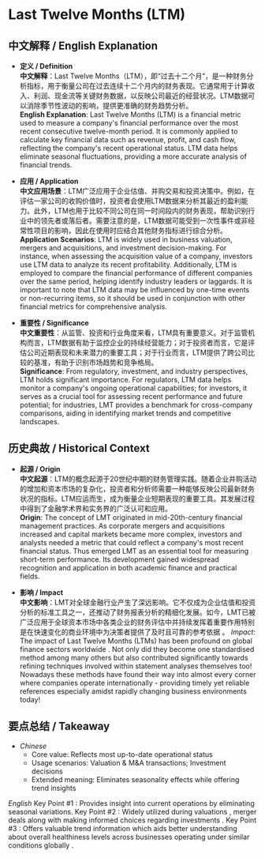 # Last Twelve Months (LTM)

## 中文解释 / English Explanation

* **定义 / Definition**  
  **中文解释**：Last Twelve Months（LTM），即“过去十二个月”，是一种财务分析指标，用于衡量公司在过去连续十二个月内的财务表现。它通常用于计算收入、利润、现金流等关键财务数据，以反映公司最近的经营状况。LTM数据可以消除季节性波动的影响，提供更准确的财务趋势分析。  
  **English Explanation**: Last Twelve Months (LTM) is a financial metric used to measure a company's financial performance over the most recent consecutive twelve-month period. It is commonly applied to calculate key financial data such as revenue, profit, and cash flow, reflecting the company's recent operational status. LTM data helps eliminate seasonal fluctuations, providing a more accurate analysis of financial trends.

* **应用 / Application**  
  **中文应用场景**：LTM广泛应用于企业估值、并购交易和投资决策中。例如，在评估一家公司的收购价值时，投资者会使用LTM数据来分析其最近的盈利能力。此外，LTM也用于比较不同公司在同一时间段内的财务表现，帮助识别行业中的领先者或落后者。需要注意的是，LTM数据可能受到一次性事件或非经常性项目的影响，因此在使用时应结合其他财务指标进行综合分析。  
  **Application Scenarios**: LTM is widely used in business valuation, mergers and acquisitions, and investment decision-making. For instance, when assessing the acquisition value of a company, investors use LTM data to analyze its recent profitability. Additionally, LTM is employed to compare the financial performance of different companies over the same period, helping identify industry leaders or laggards. It is important to note that LTM data may be influenced by one-time events or non-recurring items, so it should be used in conjunction with other financial metrics for comprehensive analysis.

* **重要性 / Significance**  
  **中文重要性**：从监管、投资和行业角度来看，LTM具有重要意义。对于监管机构而言，LTM数据有助于监控企业的持续经营能力；对于投资者而言，它是评估公司近期表现和未来潜力的重要工具；对于行业而言，LTM提供了跨公司比较的基准，有助于识别市场趋势和竞争格局。  
  **Significance**: From regulatory, investment, and industry perspectives, LTM holds significant importance. For regulators, LTM data helps monitor a company's ongoing operational capabilities; for investors, it serves as a crucial tool for assessing recent performance and future potential; for industries, LMT provides a benchmark for cross-company comparisons, aiding in identifying market trends and competitive landscapes.

## 历史典故 / Historical Context

* **起源 / Origin**  
  **中文起源**：LTM的概念起源于20世纪中期的财务管理实践。随着企业并购活动的增加和资本市场的复杂化，投资者和分析师需要一种能够反映公司最新财务状况的指标。LTM应运而生，成为衡量企业短期表现的重要工具。其发展过程中得到了金融学术界和实务界的广泛认可和应用。  
  **Origin**: The concept of LMT originated in mid-20th-century financial management practices. As corporate mergers and acquisitions increased and capital markets became more complex, investors and analysts needed a metric that could reflect a company's most recent financial status. Thus emerged LMT as an essential tool for measuring short-term performance. Its development gained widespread recognition and application in both academic finance and practical fields.

* **影响 / Impact**  
  **中文影响**：LMT对全球金融行业产生了深远影响。它不仅成为企业估值和投资分析的标准工具之一，还推动了财务报表分析的精细化发展。如今，LMT已被广泛应用于全球资本市场中各类企业的财务评估中并持续发挥着重要作用特别是在快速变化的商业环境中为决策者提供了及时且可靠的参考依据 。 
   *Impact*: The impact of Last Twelve Months (LTMs) has been profound on global finance sectors worldwide . Not only did they become one standardised method among many others but also contributed significantly towards refining techniques involved within statement analyses themselves too! Nowadays these methods have found their way into almost every corner where companies operate internationally - providing timely yet reliable references especially amidst rapidly changing business environments today!

## 要点总结 / Takeaway

* *Chinese*
   - Core value: Reflects most up-to-date operational status
   - Usage scenarios: Valuation & M&A transactions; Investment decisions
   - Extended meaning: Eliminates seasonality effects while offering trend insights

 *English*
   Key Point #1 : Provides insight into current operations by eliminating seasonal variations.
   Key Point #2 : Widely utilized during valuations , merger deals along with making informed choices regarding investments .
   Key Point #3 : Offers valuable trend information which aids better understanding about overall healthiness levels across businesses operating under similar conditions globally .